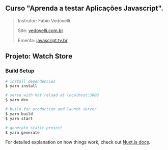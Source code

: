 ## Curso "Aprenda a testar Aplicações Javascript".

> Instrutor: Fábio Vedovelli
>
> Site: [vedovelli.com.br](https://classes.vedovelli.com.br/)
>
> Ementa: [javascript.tv.br](https://javascript.tv.br/)

## Projeto: Watch Store

### Build Setup

```bash
# install dependencies
$ yarn install

# serve with hot reload at localhost:3000
$ yarn dev

# build for production and launch server
$ yarn build
$ yarn start

# generate static project
$ yarn generate
```

For detailed explanation on how things work, check out [Nuxt.js docs](https://nuxtjs.org).
